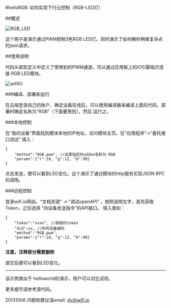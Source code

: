 #helloRGB: 如何实现下行云控制（RGB-LED灯）

##概述

![RGB_LED](../../addons_img/RGB_LED.jpg)

这个例子是演示通过PWM控制3色RGB LED灯。同时演示了如何解析稍微复杂点的json请求。


##使用说明

代码头部宏定义中定义了使用到的PWM通道，可以通过应用板上的IO引脚指示连接 RGB LED模块。

![wifiIO](../../addons_img/wifiIO_pin_map.png)

###编译、部署和运行

在云端登录自己的账户，确定设备在线后，可以使用编译器来编译上面的代码，部署时确定名称为“RGB”（下面要用到），然后 运行之。


###本地控制

在“我的设备”界面找到模块本地的IP地址，访问模块主页。在“应用程序”->“委托接口测试” 填入：

    {
        "method":"RGB.pwm", //这里指定的addon名称为 RGB
        "params":{"r":16, "g":12, "b":99}
    }

点击发送，便可以看到LED变化。这个演示了通过模块的http服务实现JSON RPC的调用。


###远程控制

登录wifi.io网站，“文档资源” -> “调试openAPI”  ，按照说明文字，首先获取Token，之后选择 “向设备发送指令”的API接口。
填入类如：

    {
        "token":"xxxx", //获取的token
        "did":xx, //你的设备编码
        "method":"RGB.pwm",
        "params":{"r":16, "g":12, "b":99}
    }

**注意，注释部分需要删除**

提交后便可以看到LED变化。

****
该示例类似于 helloworld的演示，用户可以对比试验。


更多细节请参考源代码。

20131006
问题和建议请email: dy@wifi.io 
